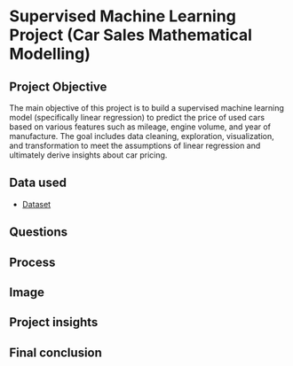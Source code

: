 # Supervised Machine Learning Project (Car Sales Mathematical Modelling)
## Project Objective
The main objective of this project is to build a supervised machine learning model (specifically linear regression) to predict the price of used cars based on various features such as mileage, engine volume, and year of manufacture. The goal includes data cleaning, exploration, visualization, and transformation to meet the assumptions of linear regression and ultimately derive insights about car pricing.

## Data used
- <a href = "https://github.com/pagonzales/Supervised_Machine_Learning_Project_Car_Sales/blob/main/dataset.csv">Dataset</a>
## Questions

## Process

## Image

## Project insights

## Final conclusion
